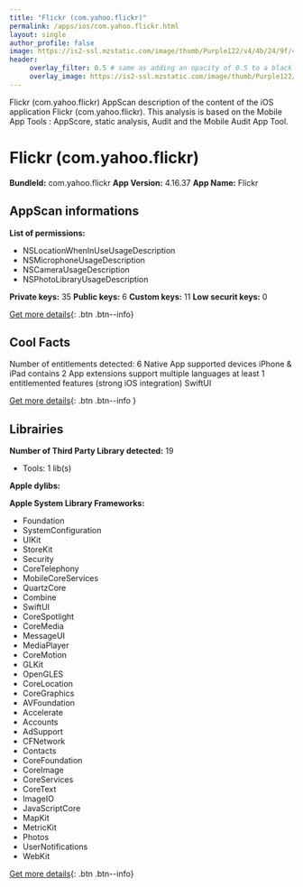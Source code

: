 ```yaml
---
title: "Flickr (com.yahoo.flickr)"
permalink: /apps/ios/com.yahoo.flickr.html
layout: single
author_profile: false
image: https://is2-ssl.mzstatic.com/image/thumb/Purple122/v4/4b/24/9f/4b249f7f-58eb-2a83-5382-1847c67144cc/AppIcon-1x_U007emarketing-0-7-0-85-220.png/512x512bb.jpg
header: 
     overlay_filter: 0.5 # same as adding an opacity of 0.5 to a black background
     overlay_image: https://is2-ssl.mzstatic.com/image/thumb/Purple122/v4/4b/24/9f/4b249f7f-58eb-2a83-5382-1847c67144cc/AppIcon-1x_U007emarketing-0-7-0-85-220.png/512x512bb.jpg
---
```

Flickr (com.yahoo.flickr) AppScan description of the content of the iOS application Flickr (com.yahoo.flickr). This analysis is based on the Mobile App Tools : AppScore, static analysis, Audit and the Mobile Audit App Tool.

# Flickr (com.yahoo.flickr)

**BundleId:** com.yahoo.flickr
**App Version:** 4.16.37
**App Name:** Flickr


## AppScan informations 

**List of permissions:** 
- NSLocationWhenInUseUsageDescription
- NSMicrophoneUsageDescription
- NSCameraUsageDescription
- NSPhotoLibraryUsageDescription
  
  
**Private keys:** 35
**Public keys:** 6
**Custom keys:** 11
**Low securit keys:** 0
  
[Get more details](/pricing.html){: .btn .btn--info}

## Cool Facts

Number of entitlements detected: 6
Native App
supported devices iPhone & iPad
contains 2 App extensions
support multiple languages
at least 1 entitlemented features (strong iOS integration)
SwiftUI
  
[Get more details](/pricing.html){: .btn .btn--info }

## Librairies 
**Number of Third Party Library detected:** 19
- Tools: 1 lib(s)


**Apple dylibs:**


**Apple System Library Frameworks:**
- Foundation
- SystemConfiguration
- UIKit
- StoreKit
- Security
- CoreTelephony
- MobileCoreServices
- QuartzCore
- Combine
- SwiftUI
- CoreSpotlight
- CoreMedia
- MessageUI
- MediaPlayer
- CoreMotion
- GLKit
- OpenGLES
- CoreLocation
- CoreGraphics
- AVFoundation
- Accelerate
- Accounts
- AdSupport
- CFNetwork
- Contacts
- CoreFoundation
- CoreImage
- CoreServices
- CoreText
- ImageIO
- JavaScriptCore
- MapKit
- MetricKit
- Photos
- UserNotifications
- WebKit


  
[Get more details](/pricing.html){: .btn .btn--info}

